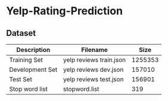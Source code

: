# Yelp-Rating-Prediction

## Dataset

|Description|Filename|Size|
|------|---|---|
|Training Set|yelp reviews train.json|1255353|
|Development Set|yelp reviews dev.json|157010|
|Test Set|yelp reviews test.json|156901|
|Stop word list|stopword.list|319|
